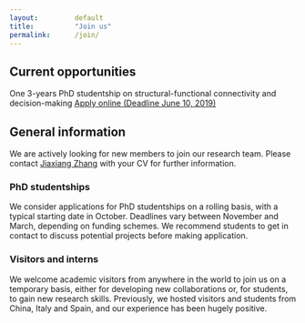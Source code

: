 ```yaml
---
layout: 		default
title: 			"Join us"
permalink: 		/join/
---
```


## Current opportunities

<i class="fa fa-pencil-square-o fa-2x" aria-hidden="true" style="color: #F47E3E; font-size: 1.5em; !important"></i>One 3-years PhD studentship on structural-functional connectivity and decision-making [Apply online (Deadline June 10, 2019)](https://www.findaphd.com/phds/project/multimodal-understanding-of-intentional-decision-in-the-human-brain/?p105180)

## General information

We are actively looking for new members to join our research team. Please contact [Jiaxiang Zhang](mailto:zhangj73@cardiff.ac.uk) with your CV for further information.

<!--### Post-doctoral fellowships
One 3-year post-doctoral fellowship is available to work on a [ERC](https://erc.europa.eu)-funded project. The research fellow will use multimodal brain imaging (7T BOLD-fMRI/MRS/dMRI) to investigate the neurobiological and neurochemical mechanisms of decision-making.

[Apply online (Deadline January 11, 2019)](https://www.jobs.ac.uk/job/BOW399/research-associate)
-->
### PhD studentships
We consider applications for PhD studentships on a rolling basis, with a typical starting date in October. Deadlines vary between November and March, depending on funding schemes. We recommend students to get in contact to discuss potential projects before making application.

### Visitors and interns
We welcome academic visitors from anywhere in the world to join us on a temporary basis, either for developing new collaborations or, for students, to gain new research skills. Previously, we hosted visitors and students from China, Italy and Spain, and our experience has been hugely positive.
